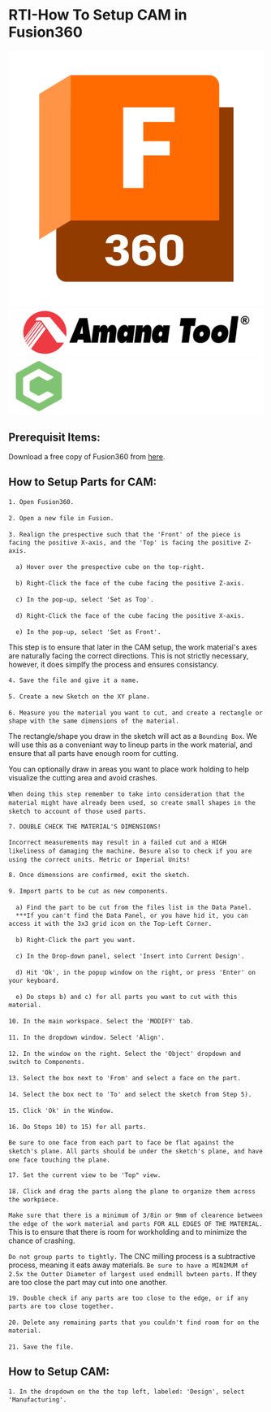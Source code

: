 # RTI-How To Setup CAM in Fusion360
<p float="center">
  <img src= "img\Fusion360-Logo.png" height="32%" />
  <img src="img\Amana-Tools-Logo.png" hieght="32%" /> 
  <img src="img\Carbide3D-Logo.png" height="32%" />
</p>

## Prerequisit Items:
Download a free copy of Fusion360 from [here](https://www.autodesk.com/education/edu-software/overview?sorting=featured&filters=individual).

## How to Setup Parts for CAM:

    1. Open Fusion360.

    2. Open a new file in Fusion.

    3. Realign the prespective such that the 'Front' of the piece is facing the positive X-axis, and the 'Top' is facing the positive Z-axis.

      a) Hover over the prespective cube on the top-right.

      b) Right-Click the face of the cube facing the positive Z-axis.

      c) In the pop-up, select 'Set as Top'.

      d) Right-Click the face of the cube facing the positive X-axis.

      e) In the pop-up, select 'Set as Front'.

This step is to ensure that later in the CAM setup, the work material's axes are naturally facing the correct directions. This is not strictly necessary, however, it does simplfy the process and ensures consistancy.

    4. Save the file and give it a name.

    5. Create a new Sketch on the XY plane.

    6. Measure you the material you want to cut, and create a rectangle or shape with the same dimensions of the material.

The rectangle/shape you draw in the sketch will act as a ```Bounding Box```. We will use this as a conveniant way to lineup parts in the work material, and ensure that all parts have enough room for cutting.

You can optionally draw in areas you want to place work holding to help visualize the cutting area and avoid crashes.

```When doing this step remember to take into consideration that the material might have already been used, so create small shapes in the sketch to account of those used parts.```

    7. DOUBLE CHECK THE MATERIAL'S DIMENSIONS!

```Incorrect measurements may result in a failed cut and a HIGH likeliness of damaging the machine. Besure also to check if you are using the correct units. Metric or Imperial Units!```

    8. Once dimensions are confirmed, exit the sketch.

    9. Import parts to be cut as new components.

      a) Find the part to be cut from the files list in the Data Panel.
      ***If you can't find the Data Panel, or you have hid it, you can access it with the 3x3 grid icon on the Top-Left Corner.

      b) Right-Click the part you want.

      c) In the Drop-down panel, select 'Insert into Current Design'.

      d) Hit 'Ok', in the popup window on the right, or press 'Enter' on your keyboard.

      e) Do steps b) and c) for all parts you want to cut with this material.

    10. In the main workspace. Select the 'MODIFY' tab.

    11. In the dropdown window. Select 'Align'.

    12. In the window on the right. Select the 'Object' dropdown and switch to Components.

    13. Select the box next to 'From' and select a face on the part.

    14. Select the box nect to 'To' and select the sketch from Step 5).

    15. Click 'Ok' in the Window.

    16. Do Steps 10) to 15) for all parts.

```Be sure to one face from each part to face be flat against the sketch's plane. All parts should be under the sketch's plane, and have one face touching the plane.```

    17. Set the current view to be 'Top" view.

    18. Click and drag the parts along the plane to organize them across the workpiece.

```Make sure that there is a minimum of 3/8in or 9mm of clearence between the edge of the work material and parts FOR ALL EDGES OF THE MATERIAL.``` This is to ensure that there is room for workholding and to minimize the chance of crashing. 

```Do not group parts to tightly.``` The CNC milling process is a subtractive process, meaning it eats away materials. ```Be sure to have a MINIMUM of 2.5x the Outter Diameter of largest used endmill bwteen parts.``` If they are too close the part may cut into one another.

    19. Double check if any parts are too close to the edge, or if any parts are too close together.

    20. Delete any remaining parts that you couldn't find room for on the material.

    21. Save the file.


## How to Setup CAM:

    1. In the dropdown on the the top left, labeled: 'Design', select 'Manufacturing'.

    